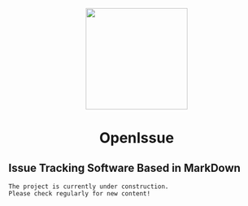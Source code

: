 <p align="center">
  <img height="200" width="200" href="https://github.com/mansehajsingh/OpenIssue/" src = "https://user-images.githubusercontent.com/76667723/134788002-92e2eed4-5704-42f9-a0c3-c911a4de2c89.png">
</p>

<h1 align = "center">OpenIssue</h1>

## Issue Tracking Software Based in MarkDown

```
The project is currently under construction.
Please check regularly for new content!
```
